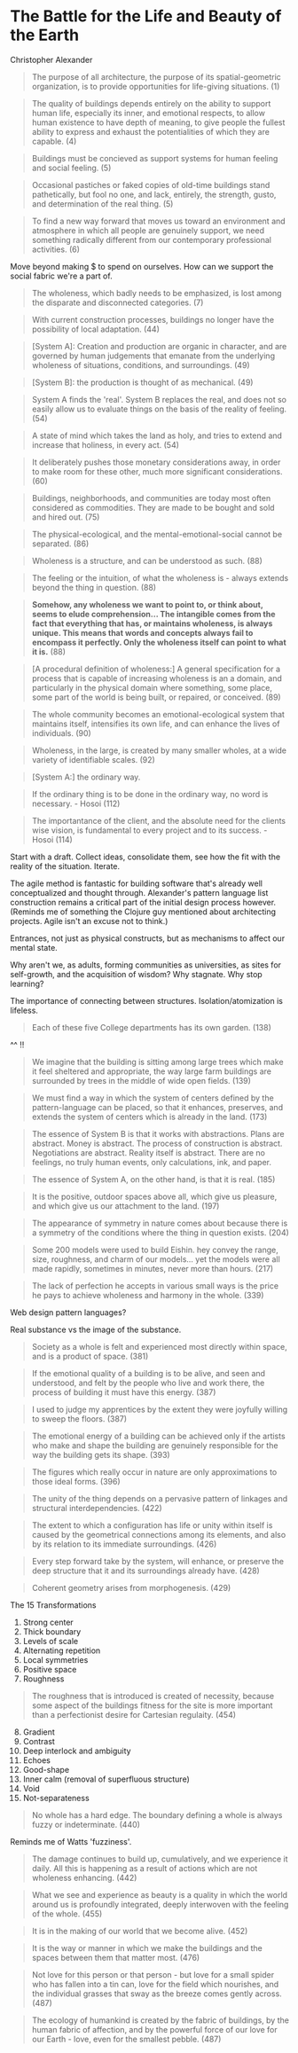 The Battle for the Life and Beauty of the Earth
===============================================
Christopher Alexander

> The purpose of all architecture, the purpose of its spatial-geometric organization, is to provide opportunities for life-giving situations. (1)

> The quality of buildings depends entirely on the ability to support human life, especially its inner, and emotional respects, to allow human existence to have depth of meaning, to give people the fullest ability to express and exhaust the potentialities of which they are capable. (4)

> Buildings must be concieved as support systems for human feeling and social feeling. (5)

> Occasional pastiches or faked copies of old-time buildings stand pathetically, but fool no one, and lack, entirely, the strength, gusto, and determination of the real thing. (5)

> To find a new way forward that moves us toward an environment and atmosphere in which all people are genuinely support, we need something radically different from our contemporary professional activities. (6)

Move beyond making $ to spend on ourselves. How can we support the social fabric we're a part of.

> The wholeness, which badly needs to be emphasized, is lost among the disparate and disconnected categories. (7)

> With current construction processes, buildings no longer have the possibility of local adaptation. (44)

> [System A]: Creation and production are organic in character, and are governed by human judgements that emanate from the underlying wholeness of situations, conditions, and surroundings. (49)

> [System B]: the production is thought of as mechanical. (49)

> System A finds the 'real'. System B replaces the real, and does not so easily allow us to evaluate things on the basis of the reality of feeling. (54)

> A state of mind which takes the land as holy, and tries to extend and increase that holiness, in every act. (54)

> It deliberately pushes those monetary considerations away, in order to make room for these other, much more significant considerations. (60)

> Buildings, neighborhoods, and communities are today most often considered as commodities. They are made to be bought and sold and hired out. (75)

> The physical-ecological, and the mental-emotional-social cannot be separated. (86)

> Wholeness is a structure, and can be understood as such. (88)

> The feeling or the intuition, of what the wholeness is - always extends beyond the thing in question. (88)

> **Somehow, any wholeness we want to point to, or think about, seems to elude comprehension... The intangible comes from the fact that everything that has, or maintains wholeness, is always unique. This means that words and concepts always fail to encompass it perfectly. Only the wholeness itself can point to what it is.** (88)

> [A procedural definition of wholeness:] A general specification for a process that is capable of increasing wholeness is an a domain, and particularly in the physical domain where something, some place, some part of the world is being built, or repaired, or conceived. (89)

> The whole community becomes an emotional-ecological system that maintains itself, intensifies its own life, and can enhance the lives of individuals. (90)

> Wholeness, in the large, is created by many smaller wholes, at a wide variety of identifiable scales. (92)

> [System A:] the ordinary way.

> If the ordinary thing is to be done in the ordinary way, no word is necessary. - Hosoi (112)

> The importantance of the client, and the absolute need for the clients wise vision, is fundamental to every project and to its success. - Hosoi (114)

Start with a draft. Collect ideas, consolidate them, see how the fit with the reality of the situation. Iterate.

The agile method is fantastic for building software that's already well conceptualized and thought through. Alexander's pattern language list construction remains a critical part of the initial design process however. (Reminds me of something the Clojure guy mentioned about architecting projects. Agile isn't an excuse not to think.)

Entrances, not just as physical constructs, but as mechanisms to affect our mental state.

Why aren't we, as adults, forming communities as universities, as sites for self-growth, and the acquisition of wisdom? Why stagnate. Why stop learning?

The importance of connecting between structures. Isolation/atomization is lifeless.

> Each of these five College departments has its own garden. (138)

^^ !!

> We imagine that the building is sitting among large trees which make it feel sheltered and appropriate, the way large farm buildings are surrounded by trees in the middle of wide open fields. (139)

> We must find a way in which the system of centers defined by the pattern-language can be placed, so that it enhances, preserves, and extends the system of centers which is already in the land. (173)

> The essence of System B is that it works with abstractions. Plans are abstract. Money is abstract. The process of construction is abstract. Negotiations are abstract. Reality itself is abstract. There are no feelings, no truly human events, only calculations, ink, and paper.

> The essence of System A, on the other hand, is that it is real. (185)

> It is the positive, outdoor spaces above all, which give us pleasure, and which give us our attachment to the land. (197)

> The appearance of symmetry in nature comes about because there is a symmetry of the conditions where the thing in question exists. (204)

> Some 200 models were used to build Eishin. hey convey the range, size, roughness, and charm of our models... yet the models were all made rapidly, sometimes in minutes, never more than hours. (217)

> The lack of perfection he accepts in various small ways is the price he pays to achieve wholeness and harmony in the whole. (339)

Web design pattern languages?

Real substance vs the image of the substance.

> Society as a whole is felt and experienced most directly within space, and is a product of space. (381)

> If the emotional quality of a building is to be alive, and seen and understood, and felt by the people who live and work there, the process of building it must have this energy. (387)

> I used to judge my apprentices by the extent they were joyfully willing to sweep the floors. (387)

> The emotional energy of a building can be achieved only if the artists who make and shape the building are genuinely responsible for the way the building gets its shape. (393)

> The figures which really occur in nature are only approximations to those ideal forms. (396)

> The unity of the thing depends on a pervasive pattern of linkages and structural interdependencies. (422)

> The extent to which a configuration has life or unity within itself is caused by the geometrical connections among its elements, and also by its relation to its immediate surroundings. (426)

> Every step forward take by the system, will enhance, or preserve the deep structure that it and its surroundings already have. (428)

> Coherent geometry arises from morphogenesis. (429)

The 15 Transformations

1. Strong center
2. Thick boundary
3. Levels of scale
4. Alternating repetition
5. Local symmetries
6. Positive space
7. Roughness

> The roughness that is introduced is created of necessity, because some aspect of the buildings fitness for the site is more important than a perfectionist desire for Cartesian regulaity. (454)

8. Gradient
9. Contrast
10. Deep interlock and ambiguity
11. Echoes
12. Good-shape
13. Inner calm (removal of superfluous structure)
14. Void
15. Not-separateness

> No whole has a hard edge. The boundary defining a whole is always fuzzy or indeterminate. (440)

Reminds me of Watts 'fuzziness'.

> The damage continues to build up, cumulatively, and we experience it daily. All this is happening as a result of actions which are not wholeness enhancing. (442)

> What we see and experience as beauty is a quality in which the world around us is profoundly integrated, deeply interwoven with the feeling of the whole. (455)

> It is in the making of our world that we become alive. (452)

> It is the way or manner in which we make the buildings and the spaces between them that matter most. (476)

> Not love for this person or that person - but love for a small spider who has fallen into a tin can, love for the field which nourishes, and the individual grasses that sway as the breeze comes gently across. (487)

> The ecology of humankind is created by the fabric of buildings, by the human fabric of affection, and by the powerful force of our love for our Earth - love, even for the smallest pebble. (487)

